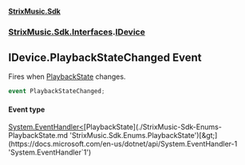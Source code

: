 #### [StrixMusic.Sdk](./index.md 'index')
### [StrixMusic.Sdk.Interfaces](./StrixMusic-Sdk-Interfaces.md 'StrixMusic.Sdk.Interfaces').[IDevice](./StrixMusic-Sdk-Interfaces-IDevice.md 'StrixMusic.Sdk.Interfaces.IDevice')
## IDevice.PlaybackStateChanged Event
Fires when [PlaybackState](./StrixMusic-Sdk-Interfaces-IDevice-PlaybackState.md 'StrixMusic.Sdk.Interfaces.IDevice.PlaybackState') changes.  
```csharp
event PlaybackStateChanged;
```
#### Event type
[System.EventHandler&lt;](https://docs.microsoft.com/en-us/dotnet/api/System.EventHandler-1 'System.EventHandler`1')[PlaybackState](./StrixMusic-Sdk-Enums-PlaybackState.md 'StrixMusic.Sdk.Enums.PlaybackState')[&gt;](https://docs.microsoft.com/en-us/dotnet/api/System.EventHandler-1 'System.EventHandler`1')
